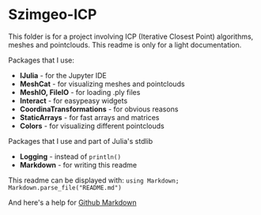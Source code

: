 # Szimgeo-ICP

This folder is for a project involving ICP (Iterative Closest Point) algorithms, meshes and pointclouds. This readme is only for a light documentation.

Packages that I use:
* **IJulia** - for the Jupyter IDE
* **MeshCat** - for visualizing meshes and pointclouds
* **MeshIO, FileIO** - for loading .ply files
* **Interact** - for easypeasy widgets
* **CoordinaTransformations** - for obvious reasons
* **StaticArrays** - for fast arrays and matrices
* **Colors** - for visualizing different pointclouds

Packages that I use and part of Julia's stdlib
* **Logging** - instead of `println()`
* **Markdown** - for writing this readme

This readme can be displayed with: `using Markdown; Markdown.parse_file("README.md")`

And here's a help for [Github Markdown](https://guides.github.com/features/mastering-markdown/)